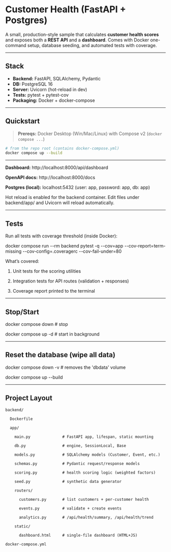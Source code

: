 # Customer Health (FastAPI + Postgres)

A small, production-style sample that calculates **customer health scores** and exposes both a **REST API** and a **dashboard**. Comes with Docker one-command setup, database seeding, and automated tests with coverage.

---

## Stack

- **Backend:** FastAPI, SQLAlchemy, Pydantic  
- **DB:** PostgreSQL 16  
- **Server:** Uvicorn (hot-reload in dev)  
- **Tests:** pytest + pytest-cov  
- **Packaging:** Docker + docker-compose

---

## Quickstart

> **Prereqs:** Docker Desktop (Win/Mac/Linux) with Compose v2 (`docker compose ...`)

```bash
# from the repo root (contains docker-compose.yml)
docker compose up --build

```
---
**Dashboard:** http://localhost:8000/api/dashboard

**OpenAPI docs:** http://localhost:8000/docs

**Postgres (local):** localhost:5432 (user: app, password: app, db: app)

Hot reload is enabled for the backend container. Edit files under backend/app/ and Uvicorn will reload automatically.

---

## Tests

Run all tests with coverage threshold (inside Docker):

docker compose run --rm backend pytest -q --cov=app --cov-report=term-missing --cov-config=.coveragerc --cov-fail-under=80


What’s covered:

1. Unit tests for the scoring utilities

2. Integration tests for API routes (validation + responses)

3. Coverage report printed to the terminal
---

## Stop/Start

docker compose down          # stop

docker compose up -d         # start in background

---
## Reset the database (wipe all data)

docker compose down -v       # removes the 'dbdata' volume

docker compose up --build

---

## Project Layout
```
backend/

  Dockerfile
  
  app/
  
    main.py              # FastAPI app, lifespan, static mounting
    
    db.py                # engine, SessionLocal, Base
    
    models.py            # SQLAlchemy models (Customer, Event, etc.)
    
    schemas.py           # Pydantic request/response models
    
    scoring.py           # health scoring logic (weighted factors)
    
    seed.py              # synthetic data generator
    
    routers/
      
      customers.py       # list customers + per-customer health
      
      events.py          # validate + create events
      
      analytics.py       # /api/health/summary, /api/health/trend
   
    static/
      
      dashboard.html     # single-file dashboard (HTML+JS)

docker-compose.yml
```
